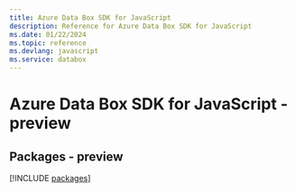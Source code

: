 ```yaml
---
title: Azure Data Box SDK for JavaScript
description: Reference for Azure Data Box SDK for JavaScript
ms.date: 01/22/2024
ms.topic: reference
ms.devlang: javascript
ms.service: databox
---
```

# Azure Data Box SDK for JavaScript - preview
## Packages - preview
[!INCLUDE [packages](data-box-index.md)]